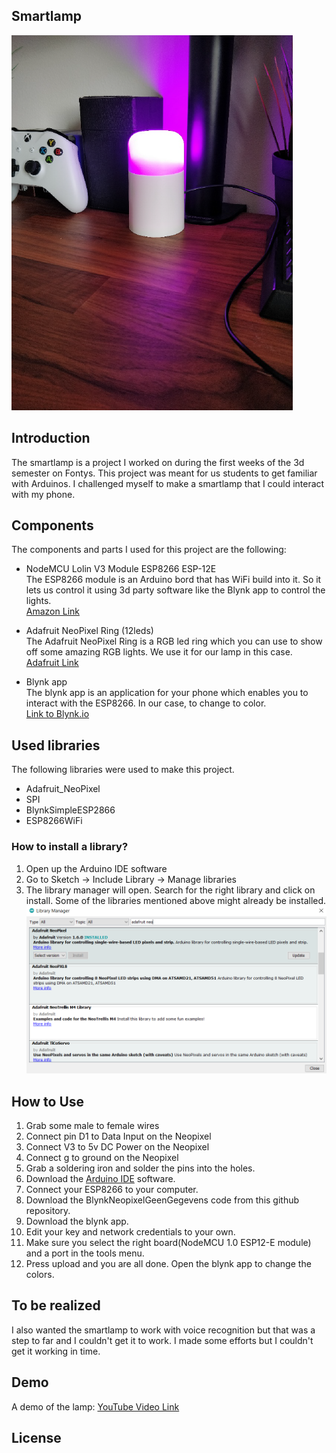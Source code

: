 ## Smartlamp
![](lamp.png)
## Introduction
The smartlamp is a project I worked on during the first weeks of the 3d semester on Fontys. This project was meant for us students to get familiar with Arduinos. I challenged myself to make a smartlamp that I could interact with my phone.

## Components
The components and parts I used for this project are the following:
* NodeMCU Lolin V3 Module ESP8266 ESP-12E <br>
The ESP8266 module is an Arduino bord that has WiFi build into it. So it lets us control it using 3d party software like the Blynk app to control the lights. <br>
[Amazon Link](https://www.amazon.nl/AZDelivery-NodeMCU-Lolin-V3-Development/dp/B06Y1ZPNMS/ref=sxts_sxwds-bia-wc-rsf-lq2a1_0?__mk_nl_NL=%C3%85M%C3%85%C5%BD%C3%95%C3%91&crid=U3KB89O0UE9O&cv_ct_cx=nodemcu+esp8266&dchild=1&keywords=nodemcu+esp8266&pd_rd_i=B06Y1ZPNMS&pd_rd_r=27419844-79e8-4098-8e28-ef9bfc275d7b&pd_rd_w=IPHGE&pd_rd_wg=VWMV5&pf_rd_p=baafa48b-abec-4e6a-bfde-515b6ca1bdb9&pf_rd_r=GTDPGVWS1HNEZ619RM4P&psc=1&qid=1611345493&sprefix=nodemcu+esp%2Caps%2C160&sr=1-1-569cd1f4-72a6-4f1d-b3c5-cf7f1ae39fbb) <br>

* Adafruit NeoPixel Ring (12leds) <br>
The Adafruit NeoPixel Ring is a RGB led ring which you can use to show off some amazing RGB lights. We use it for our lamp in this case. <br>
[Adafruit Link](https://www.adafruit.com/product/1643)

* Blynk app <br>
The blynk app is an application for your phone which enables you to interact with the ESP8266. In our case, to change to color. <br>
[Link to Blynk.io](https://blynk.io/)

## Used libraries
The following libraries were used to make this project.
* Adafruit_NeoPixel
* SPI
* BlynkSimpleESP2866
* ESP8266WiFi

### How to install a library?
1. Open up the Arduino IDE software
2. Go to Sketch -> Include Library -> Manage libraries
3. The library manager will open. Search for the right library and click on install. Some of the libraries mentioned above might already be installed.
![](libraryAdd.png)

## How to Use
1. Grab some male to female wires <br>
2. Connect pin D1 to Data Input on the Neopixel <br>
3. Connect V3 to 5v DC Power on the Neopixel <br>
4. Connect g to ground on the Neopixel <br>
5. Grab a soldering iron and solder the pins into the holes.
6. Download the [Arduino IDE](https://www.arduino.cc/en/software) software.
7. Connect your ESP8266 to your computer.
8. Download the BlynkNeopixelGeenGegevens code from this github repository.
9. Download the blynk app.
10. Edit your key and network credentials to your own.
11. Make sure you select the right board(NodeMCU 1.0 ESP12-E module) and a port in the tools menu.
12. Press upload and you are all done. Open the blynk app to change the colors.


## To be realized
I also wanted the smartlamp to work with voice recognition but that was a step to far and I couldn't get it to work. I made some efforts but I couldn't get it working in time.

## Demo
A demo of the lamp:
[YouTube Video Link](https://youtu.be/Pgk00DX3wDk)

## License
